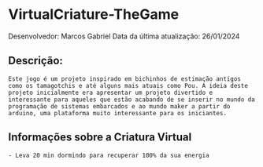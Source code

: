 # VirtualCriature-TheGame

Desenvolvedor: Marcos Gabriel
Data da última atualização: 26/01/2024

## Descrição:
    Este jogo é um projeto inspirado em bichinhos de estimação antigos como os tamagotchis e até alguns mais atuais como Pou. A ideia deste projeto inicialmente era apresentar um projeto divertido e interessante para aqueles que estão acabando de se inserir no mundo da programação de sistemas embarcados e ao mundo maker a partir do arduino, uma plataforma muito interessante para os iniciantes.

## Informações sobre a Criatura Virtual
    - Leva 20 min dormindo para recuperar 100% da sua energia
